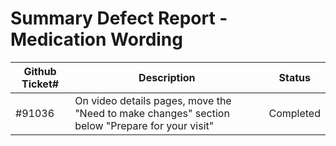 # Summary Defect Report - Medication Wording

| Github Ticket# | Description | Status | 
| ------- | ---------- | ----- | 
| #91036 | On video details pages, move the "Need to make changes" section below "Prepare for your visit" | Completed 
